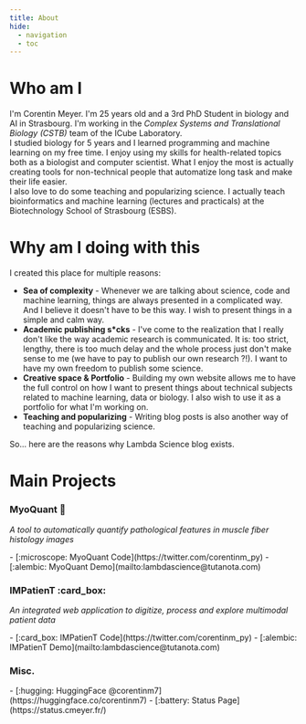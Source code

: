 ```yaml
---
title: About
hide:
  - navigation
  - toc
---
```


<style>
.md-main__inner {
  max-width: 850px;
}
</style>

# Who am I

I'm Corentin Meyer. I'm 25 years old and a 3rd PhD Student in biology and AI in Strasbourg. I'm working in the _Complex Systems and Translational Biology (CSTB)_ team of the ICube Laboratory.  
I studied biology for 5 years and I learned programming and machine learning on my free time. I enjoy using my skills for health-related topics both as a biologist and computer scientist. What I enjoy the most is actually creating tools for non-technical people that automatize long task and make their life easier.  
I also love to do some teaching and popularizing science. I actually teach bioinformatics and machine learning (lectures and practicals) at the Biotechnology School of Strasbourg (ESBS).

# Why am I doing with this

I created this place for multiple reasons:

- **Sea of complexity** - Whenever we are talking about science, code and machine learning, things are always presented in a complicated way. And I believe it doesn't have to be this way. I wish to present things in a simple and calm way.
- **Academic publishing s\*cks** - I've come to the realization that I really don't like the way academic research is communicated. It is: too strict, lengthy, there is too much delay and the whole process just don't make sense to me (we have to pay to publish our own research ?!). I want to have my own freedom to publish some science.
- **Creative space & Portfolio** - Building my own website allows me to have the full control on how I want to present things about technical subjects related to machine learning, data or biology. I also wish to use it as a portfolio for what I'm working on.
- **Teaching and popularizing** - Writing blog posts is also another way of teaching and popularizing science.

So... here are the reasons why Lambda Science blog exists.

# Main Projects

### MyoQuant :microscope:

_A tool to automatically quantify pathological features in muscle fiber histology images_

<div class="grid cards" markdown>
- [:microscope: MyoQuant Code](https://twitter.com/corentinm_py)
- [:alembic: MyoQuant Demo](mailto:lambdascience@tutanota.com)
</div>

### IMPatienT :card_box:

_An integrated web application to digitize, process and explore multimodal patient data_

<div class="grid cards" markdown>
- [:card_box: IMPatienT Code](https://twitter.com/corentinm_py)
- [:alembic:  IMPatienT Demo](mailto:lambdascience@tutanota.com)
</div>

### Misc.

<div class="grid cards" markdown>
- [:hugging: HuggingFace @corentinm7](https://huggingface.co/corentinm7)
- [:battery: Status Page](https://status.cmeyer.fr/)
</div>
